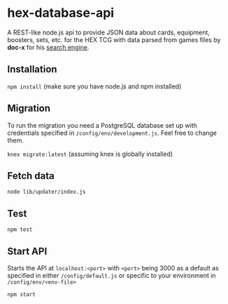 # hex-database-api

A REST-like node.js api to provide JSON data about cards, equipment, boosters, sets, etc. for the HEX TCG with data parsed from games files by **doc-x** for his [search engine](http://doc-x.net/hex/).


## Installation

`npm install` (make sure you have node.js and npm installed)

## Migration

To run the migration you need a PostgreSQL database set up with credentials specified in `/config/env/development.js`. Feel free to change them.

`knex migrate:latest` (assuming knex is globally installed)

## Fetch data

`node lib/updater/index.js`

## Test
`npm test`

## Start API

Starts the API at `localhost:<port>` with `<port>` being 3000 as a default as specified in either `/config/default.js` or specific to your environment in `/config/env/<env-file>`

`npm start`
